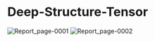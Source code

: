 # Deep-Structure-Tensor
![Report_page-0001](https://user-images.githubusercontent.com/88663613/210636052-0a136da3-18aa-4ed1-b46a-bf5b79bf8fe3.jpg)
![Report_page-0002](https://user-images.githubusercontent.com/88663613/210636081-ad409742-03c1-4678-ba52-513e118fdee3.jpg)
